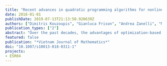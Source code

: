 ```yaml
---
title: "Recent advances in quadratic programming algorithms for nonlinear model predictive control"
date: 2018-01-01
publishDate: 2019-07-13T21:13:50.920639Z
authors: ["Dimitris Kouzoupis", "Gianluca Frison", "Andrea Zanelli", "Moritz Diehl"]
publication_types: ["2"]
abstract: "Over the past decades, the advantages of optimization-based control techniques over conventional controllers inspired developments that enabled the use of model predictive control (MPC) in applications with very high sampling rates. Since at the heart of most linear and nonlinear MPC controllers resides a quadratic programming (QP) solver, the implementation of efficient algorithms that exploit the underlying problem structure drew the attention of many researchers and the progress in the field has been remarkable. The aim of this paper is to summarize the main algorithmic advances in the field and to provide a consistent benchmark between a selection of software tools that have been recently developed. The code that was used for the simulations is publicly available for readers that wish to reproduce the results or test the benchmarked solvers on their own nonlinear MPC applications."
featured: false
publication: "*Vietnam Journal of Mathematics*"
doi: "10.1007/s10013-018-0311-1"
projects:
- ESR04
---
```


